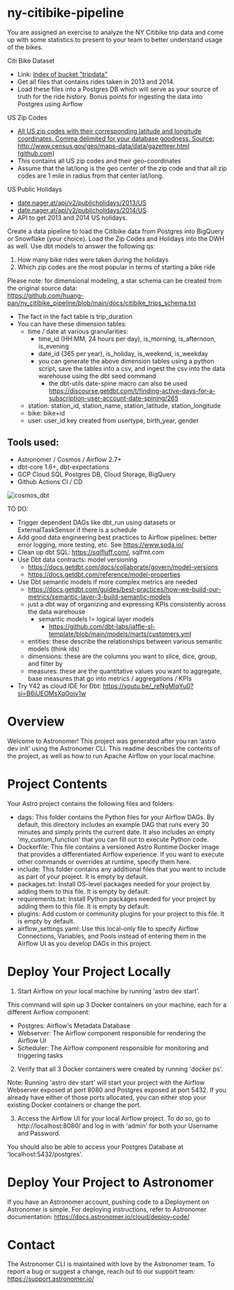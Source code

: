 # ny-citibike-pipeline

You are assigned an exercise to analyze the NY Citibike trip data and come up with some statistics to present to your team to better understand usage of the bikes.

Citi Bike Dataset
- Link: [Index of bucket "tripdata"](https://s3.amazonaws.com/tripdata/index.html)
- Get all files that contains rides taken in 2013 and 2014.
- Load these files into a Postgres DB which will serve as your source of truth for the ride history. Bonus points for ingesting the data into Postgres using Airflow

US Zip Codes
- [All US zip codes with their corresponding latitude and longitude coordinates. Comma delimited for your database goodness. Source: http://www.census.gov/geo/maps-data/data/gazetteer.html (github.com)](https://gist.github.com/erichurst/7882666)
- This contains all US zip codes and their geo-coordinates
- Assume that the lat/long is the geo center of the zip code and that all zip codes are 1 mile in radius from that center lat/long.

US Public Holidays
- [date.nager.at/api/v2/publicholidays/2013/US](https://date.nager.at/api/v2/publicholidays/2013/US)
- [date.nager.at/api/v2/publicholidays/2014/US](https://date.nager.at/api/v2/publicholidays/2014/US)
- API to get 2013 and 2014 US holidays.

Create a data pipeline to load the Citibike data from Postgres into BigQuery or Snowflake (your choice). Load the Zip Codes and Holidays into the DWH as well. Use dbt models to answer the following qs:

1. How many bike rides were taken during the holidays
2. Which zip codes are the most popular in terms of starting a bike ride

Please note: for dimensional modeling, a star schema can be created from the original source data:\
https://github.com/huang-pan/ny_citibike_pipeline/blob/main/docs/citibike_trips_schema.txt
- The fact in the fact table is trip_duration
- You can have these dimension tables:
	- time / date at various granularities:
 		- time_id (HH:MM, 24 hours per day), is_morning, is_afternoon, is_evening
 		- date_id (365 per year), is_holiday, is_weekend, is_weekday
   		- you can generate the above dimension tables using a python script, save the tables into a csv, and ingest the csv into the data warehouse using the dbt seed command
     		- the dbt-utils date-spine macro can also be used https://discourse.getdbt.com/t/finding-active-days-for-a-subscription-user-account-date-spining/265
	- station: station_id, station_name, station_latitude, station_longitude
 	- bike: bike+id
  	- user: user_id key created from usertype, birth_year, gender

## Tools used:
- Astronomer / Cosmos / Airflow 2.7+
- dbt-core 1.6+, dbt-expectations
- GCP Cloud SQL Postgres DB, Cloud Storage, BigQuery
- Github Actions CI / CD

![cosmos_dbt](https://github.com/huang-pan/ny-citibike-pipeline/assets/10567714/b284c333-536a-4c6d-ad23-d732de2fef6c)


TO DO:
- Trigger dependent DAGs like dbt_run using datasets or ExternalTaskSensor if there is a schedule
- Add good data engineering best practices to Airflow pipelines: better error logging, more testing, etc. See https://www.soda.io/
- Clean up dbt SQL: https://sqlfluff.com/, sqlfmt.com
- Use Dbt data contracts: model versioning
	- https://docs.getdbt.com/docs/collaborate/govern/model-versions
	- https://docs.getdbt.com/reference/model-properties 
- Use Dbt semantic models if more complex metrics are needed
    - https://docs.getdbt.com/guides/best-practices/how-we-build-our-metrics/semantic-layer-3-build-semantic-models
	- just a dbt way of organizing and expressing KPIs consistently across the data warehouse
		- semantic models != logical layer models
			- https://github.com/dbt-labs/jaffle-sl-template/blob/main/models/marts/customers.yml 
	- entities: these describe the relationships between various semantic models (think ids)
	- dimensions: these are the columns you want to slice, dice, group, and filter by
	- measures: these are the quantitative values you want to aggregate, base measures that go into metrics / aggregations / KPIs
 - Try Y42 as cloud IDE for Dbt: https://youtu.be/_reNgMlqYu0?si=B6jUEOMsXqOojv1w


Overview
========

Welcome to Astronomer! This project was generated after you ran 'astro dev init' using the Astronomer CLI. This readme describes the contents of the project, as well as how to run Apache Airflow on your local machine.

Project Contents
================

Your Astro project contains the following files and folders:

- dags: This folder contains the Python files for your Airflow DAGs. By default, this directory includes an example DAG that runs every 30 minutes and simply prints the current date. It also includes an empty 'my_custom_function' that you can fill out to execute Python code.
- Dockerfile: This file contains a versioned Astro Runtime Docker image that provides a differentiated Airflow experience. If you want to execute other commands or overrides at runtime, specify them here.
- include: This folder contains any additional files that you want to include as part of your project. It is empty by default.
- packages.txt: Install OS-level packages needed for your project by adding them to this file. It is empty by default.
- requirements.txt: Install Python packages needed for your project by adding them to this file. It is empty by default.
- plugins: Add custom or community plugins for your project to this file. It is empty by default.
- airflow_settings.yaml: Use this local-only file to specify Airflow Connections, Variables, and Pools instead of entering them in the Airflow UI as you develop DAGs in this project.

Deploy Your Project Locally
===========================

1. Start Airflow on your local machine by running 'astro dev start'.

This command will spin up 3 Docker containers on your machine, each for a different Airflow component:

- Postgres: Airflow's Metadata Database
- Webserver: The Airflow component responsible for rendering the Airflow UI
- Scheduler: The Airflow component responsible for monitoring and triggering tasks

2. Verify that all 3 Docker containers were created by running 'docker ps'.

Note: Running 'astro dev start' will start your project with the Airflow Webserver exposed at port 8080 and Postgres exposed at port 5432. If you already have either of those ports allocated, you can either stop your existing Docker containers or change the port.

3. Access the Airflow UI for your local Airflow project. To do so, go to http://localhost:8080/ and log in with 'admin' for both your Username and Password.

You should also be able to access your Postgres Database at 'localhost:5432/postgres'.

Deploy Your Project to Astronomer
=================================

If you have an Astronomer account, pushing code to a Deployment on Astronomer is simple. For deploying instructions, refer to Astronomer documentation: https://docs.astronomer.io/cloud/deploy-code/

Contact
=======

The Astronomer CLI is maintained with love by the Astronomer team. To report a bug or suggest a change, reach out to our support team: https://support.astronomer.io/

